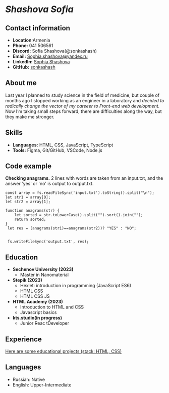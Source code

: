 # *Shashova Sofia*



## Contact information

* **Location**:Armenia
* **Phone:** 041 506561
* **Discord:** Sofia Shashova(@sonkashash)
* **Email:** Sophia.shashova@yandex.ru
* **LinkedIn:** [Sophia Shashova](адрес "https://www.linkedin.com/in/sophia-shashova-894448251/")
* **GitHub:** [sonkashash](адрес "https://github.com/sonkashash")


## About me

Last year I planned to study science in the field of medicine, but couple of months ago I stopped working as an engineer in a laboratory and  *decided to radically change the vector of my careeer to Front-end web development.*
Now I’m taking small steps forward, there are difficulties along the way, but they make me stronger.



## Skills

* **Languages:** HTML, CSS, JavaScript, TypeScript
* **Tools:**  Figma, Git/GitHub, VSCode, Node.js



## Code example
**Checking anagrams.**
2 lines with words are taken from an input.txt, and the answer 'yes' or 'no' is output to output.txt.


```const fs = require('fs');
const array = fs.readFileSync('input.txt').toString().split("\n");
let str1 = array[0];
let str2 = array[1];

function anagrams(str) {
    let sorted = str.toLowerCase().split("").sort().join("");
    return sorted;
}
 let res = (anagrams(str1)==anagrams(str2))? "YES" : "NO";

  
 fs.writeFileSync('output.txt', res);
 ```
 


## Education 
* **Sechenov University (2023)**
    * Master in Nanomaterial
* **Stepik (2023)** 
    * Hexlet: introduction in programming (JavaScript ES6)
    * HTML CSS
    * HTML CSS JS
* **HTML Academy (2023)**
    * Introduction to HTML and CSS
    * Javascript basics
* **kts.studio(in progress)**
    * Junior Reac tDeveloper



## Experience

[Here are some educational  projects (stack: HTML, CSS)](адрес "https://github.com/sonkashash/Self-education")



## Languages
* Russian: Native
* English: Upper-Intermediate

